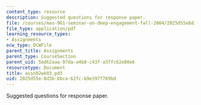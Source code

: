 ```yaml
---
content_type: resource
description: Suggested questions for response paper.
file: /courses/mas-961-seminar-on-deep-engagement-fall-2004/2025d55e8d3bbbca62fcb9e397f769bd_assn02wk03.pdf
file_type: application/pdf
learning_resource_types:
- Assignments
ocw_type: OCWFile
parent_title: Assignments
parent_type: CourseSection
parent_uid: 5ad62aaa-97da-a4b8-c43f-a3ffc62e80e6
resourcetype: Document
title: assn02wk03.pdf
uid: 2025d55e-8d3b-bbca-62fc-b9e397f769bd
---
```

Suggested questions for response paper.

